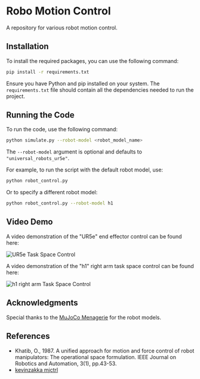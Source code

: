 # Robo Motion Control

A repository for various robot motion control.

## Installation

To install the required packages, you can use the following command:

```bash
pip install -r requirements.txt
```

Ensure you have Python and pip installed on your system. The `requirements.txt` file should contain all the dependencies needed to run the project.

## Running the Code

To run the code, use the following command:

```bash
python simulate.py --robot-model <robot_model_name>
```

The `--robot-model` argument is optional and defaults to `"universal_robots_ur5e"`.

For example, to run the script with the default robot model, use:

```bash
python robot_control.py
```

Or to specify a different robot model:

```bash
python robot_control.py --robot-model h1
```

## Video Demo

A video demonstration of the "UR5e" end effector control can be found here:

![UR5e Task Space Control](https://github.com/nimazareian/quadruped-rl-locomotion/assets/99502915/8afddece-8186-4b9d-8352-594dcef4d53d)

A video demonstration of the "h1" right arm task space control can be found here:

![h1 right arm Task Space Control](https://github.com/parsa25b/robot_task_space_control/blob/main/images/h1_right_arm_task_space_control.gif)

## Acknowledgments

Special thanks to the [MuJoCo Menagerie](https://github.com/google-deepmind/mujoco_menagerie/tree/main) for the robot models.

## References

- Khatib, O., 1987. A unified approach for motion and force control of robot manipulators: The operational space formulation. IEEE Journal on Robotics and Automation, 3(1), pp.43-53.
- [kevinzakka mjctrl](https://github.com/kevinzakka/mjctrl/tree/main) 
